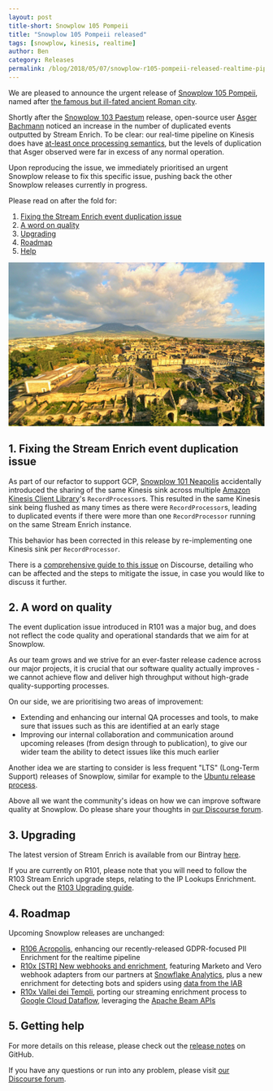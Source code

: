 ```yaml
---
layout: post
title-short: Snowplow 105 Pompeii
title: "Snowplow 105 Pompeii released"
tags: [snowplow, kinesis, realtime]
author: Ben
category: Releases
permalink: /blog/2018/05/07/snowplow-r105-pompeii-released-realtime-pipeline-duplication-issue/
---
```


We are pleased to announce the urgent release of [Snowplow 105 Pompeii][snowplow-release], named
after [the famous but ill-fated ancient Roman city][pompeii].

Shortly after the [Snowplow 103 Paestum][paestum] release, open-source user
[Asger Bachmann][asgergb] noticed an increase in the number of duplicated events outputted by
Stream Enrich. To be clear: our real-time pipeline on Kinesis does have [at-least once processing semantics][at-least-once], but the levels of duplication that Asger observed were far in excess of any normal operation.

Upon reproducing the issue, we immediately prioritised an urgent Snowplow release to fix this
specific issue, pushing back the other Snowplow releases currently in progress.

Please read on after the fold for:

1. [Fixing the Stream Enrich event duplication issue](#dupe)
2. [A word on quality](#quality)
3. [Upgrading](#upgrading)
4. [Roadmap](#roadmap)
5. [Help](#help)

![pompeii][pompeii-img]

<h2 id="dupe">1. Fixing the Stream Enrich event duplication issue</h2>

As part of our refactor to support GCP, [Snowplow 101 Neapolis][neapolis] accidentally introduced the sharing of the same Kinesis sink across multiple [Amazon Kinesis Client Library][kcl]'s `RecordProcessor`s. This resulted in the same Kinesis
sink being flushed as many times as there were `RecordProcessor`s, leading to duplicated events if
there were more than one `RecordProcessor` running on the same Stream Enrich instance.

This behavior has been corrected in this release by re-implementing one Kinesis sink per
`RecordProcessor`.

There is a [comprehensive guide to this issue][dupe-thread] on Discourse, detailing who can be
affected and the steps to mitigate the issue, in case you would like to discuss it further.

<h2 id="quality">2. A word on quality</h2>

The event duplication issue introduced in R101 was a major bug, and does not reflect the code quality and operational standards that we aim for at Snowplow.

As our team grows and we strive for an ever-faster release cadence across our major projects, it is crucial that our software quality actually improves - we cannot achieve flow and deliver high throughput without high-grade quality-supporting processes.

On our side, we are prioritising two areas of improvement:

* Extending and enhancing our internal QA processes and tools, to make sure that issues such as this are identified at an early stage
* Improving our internal collaboration and communication around upcoming releases (from design through to publication), to give our wider team the ability to detect issues like this much earlier 

Another idea we are starting to consider is less frequent "LTS" (Long-Term Support) releases of Snowplow, similar for example to the [Ubuntu release process][ubuntu-lts].

Above all we want the community's ideas on how we can improve software quality at Snowplow. Do please share your thoughts in [our Discourse forum][discourse]. 

<h2 id="upgrading">3. Upgrading</h2>

The latest version of Stream Enrich is available from our Bintray [here][se-dl].

If you are currently on R101, please note that you will need to follow the R103 Stream Enrich upgrade steps, relating to the IP Lookups Enrichment. Check out the [R103 Upgrading guide][r103-upgrade].

<h2 id="roadmap">4. Roadmap</h2>

Upcoming Snowplow releases are unchanged:

* [R106 Acropolis][r106-pii], enhancing our recently-released GDPR-focused PII
  Enrichment for the realtime pipeline
* [R10x [STR] New webhooks and enrichment][r10x-ms], featuring Marketo and Vero webhook adapters from our partners at [Snowflake Analytics][snowflake-analytics], plus a new enrichment for detecting bots and spiders using [data from the IAB][iab-data]
* [R10x Vallei dei Templi][r10x-str], porting our streaming enrichment process to
  [Google Cloud Dataflow][dataflow], leveraging the [Apache Beam APIs][beam]

<h2 id="help">5. Getting help</h2>

For more details on this release, please check out the [release notes][snowplow-release] on GitHub.

If you have any questions or run into any problem, please visit [our Discourse forum][discourse].

[snowplow-release]: https://github.com/snowplow/snowplow/releases/r105-pompeii

[pompeii]: https://en.wikipedia.org/wiki/Pompeii
[pompeii-img]: /assets/img/blog/2018/05/pompeii.jpg

[paestum]: /blog/2018/04/17/snowplow-r103-paestum-released-with-ip-lookups-enrichment-upgrade/
[neapolis]: /blog/2018/03/21/snowplow-r101-neapolis-with-initial-gcp-support/

[dupe-thread]: https://discourse.snowplowanalytics.com/t/important-alert-r101-bug-may-result-in-duplicated-data-in-the-real-time-pipeline/1987

[r106-pii]: https://github.com/snowplow/snowplow/milestone/153
[r10x-str]: https://github.com/snowplow/snowplow/milestone/151
[r10x-ms]: https://github.com/snowplow/snowplow/milestone/158

[at-least-once]: https://docs.aws.amazon.com/streams/latest/dev/kinesis-record-processor-duplicates.html
[iab-data]: https://www.iab.com/guidelines/iab-abc-international-spiders-bots-list/
[r103-upgrade]: /blog/2018/04/17/snowplow-r103-paestum-released-with-ip-lookups-enrichment-upgrade/#upgrading
[ubuntu-lts]: https://wiki.ubuntu.com/LTS

[snowflake-analytics]: https://www.snowflake-analytics.com/
[dataflow]: https://cloud.google.com/dataflow/
[beam]: https://beam.apache.org/
[kcl]: https://github.com/awslabs/amazon-kinesis-client
[asgergb]: https://github.com/asgergb

[discourse]: http://discourse.snowplowanalytics.com/

[se-dl]: https://bintray.com/snowplow/snowplow-generic/snowplow-stream-enrich/0.16.1#files
